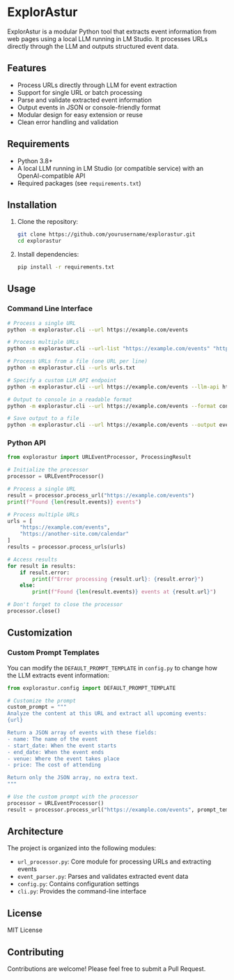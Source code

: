 # ExplorAstur

ExplorAstur is a modular Python tool that extracts event information from web pages using a local LLM running in LM Studio. It processes URLs directly through the LLM and outputs structured event data.

## Features

- Process URLs directly through LLM for event extraction
- Support for single URL or batch processing
- Parse and validate extracted event information
- Output events in JSON or console-friendly format
- Modular design for easy extension or reuse
- Clean error handling and validation

## Requirements

- Python 3.8+
- A local LLM running in LM Studio (or compatible service) with an OpenAI-compatible API
- Required packages (see `requirements.txt`)

## Installation

1. Clone the repository:
   ```bash
   git clone https://github.com/yourusername/explorastur.git
   cd explorastur
   ```

2. Install dependencies:
   ```bash
   pip install -r requirements.txt
   ```

## Usage

### Command Line Interface

```bash
# Process a single URL
python -m explorastur.cli --url https://example.com/events

# Process multiple URLs
python -m explorastur.cli --url-list "https://example.com/events" "https://another-site.com/calendar"

# Process URLs from a file (one URL per line)
python -m explorastur.cli --urls urls.txt

# Specify a custom LLM API endpoint
python -m explorastur.cli --url https://example.com/events --llm-api http://localhost:1234/v1

# Output to console in a readable format
python -m explorastur.cli --url https://example.com/events --format console

# Save output to a file
python -m explorastur.cli --url https://example.com/events --output events.json
```

### Python API

```python
from explorastur import URLEventProcessor, ProcessingResult

# Initialize the processor
processor = URLEventProcessor()

# Process a single URL
result = processor.process_url("https://example.com/events")
print(f"Found {len(result.events)} events")

# Process multiple URLs
urls = [
    "https://example.com/events",
    "https://another-site.com/calendar"
]
results = processor.process_urls(urls)

# Access results
for result in results:
    if result.error:
        print(f"Error processing {result.url}: {result.error}")
    else:
        print(f"Found {len(result.events)} events at {result.url}")

# Don't forget to close the processor
processor.close()
```

## Customization

### Custom Prompt Templates

You can modify the `DEFAULT_PROMPT_TEMPLATE` in `config.py` to change how the LLM extracts event information:

```python
from explorastur.config import DEFAULT_PROMPT_TEMPLATE

# Customize the prompt
custom_prompt = """
Analyze the content at this URL and extract all upcoming events:
{url}

Return a JSON array of events with these fields:
- name: The name of the event
- start_date: When the event starts
- end_date: When the event ends
- venue: Where the event takes place
- price: The cost of attending

Return only the JSON array, no extra text.
"""

# Use the custom prompt with the processor
processor = URLEventProcessor()
result = processor.process_url("https://example.com/events", prompt_template=custom_prompt)
```

## Architecture

The project is organized into the following modules:

- `url_processor.py`: Core module for processing URLs and extracting events
- `event_parser.py`: Parses and validates extracted event data
- `config.py`: Contains configuration settings
- `cli.py`: Provides the command-line interface

## License

MIT License

## Contributing

Contributions are welcome! Please feel free to submit a Pull Request.
